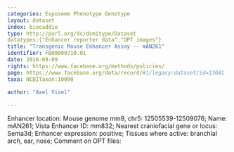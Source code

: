 ```yaml
---
categories: Exposome Phenotype Genotype
layout: dataset  
index: biocaddie  
type: http://purl.org/dc/dcmitype/Dataset  
datatypes:{"Enhancer reporter data","OPT images"}  
title: "Transgenic Mouse Enhancer Assay -- mAN261"  
identifier: FB00000710.01  
date: 2016-09-09  
rights: https://www.facebase.org/methods/policies/  
page: https://www.facebase.org/data/record/#1/legacy:dataset/id=13041  
taxa: NCBITaxon:10090  
  
author: "Axel Visel"  

---
```

 Enhancer location: Mouse genome mm9, chr5: 12505539-12509076; Name: mAN261; Vista Enhancer ID: mm832; Nearest craniofacial gene or locus: Sema3d; Enhancer expression: positive; Tissues where active: branchial arch, ear, nose; Comment on OPT files: 
